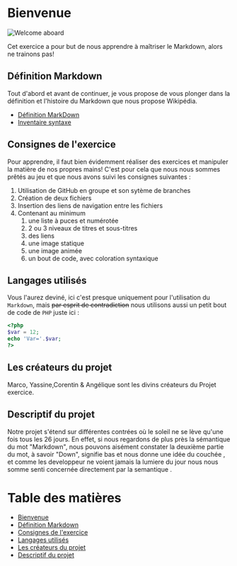 # Bienvenue 

![Welcome aboard](https://media.giphy.com/media/FQyQEYd0KlYQ/giphy.gif)

Cet exercice a pour but de nous apprendre à maîtriser le Markdown, alors ne trainons pas!


## Définition Markdown

Tout d'abord et avant de continuer, je vous propose de vous plonger dans la définition et l'histoire du Markdown que nous propose Wikipédia.

* [Définition MarkDown](/memo.md)
* [Inventaire syntaxe](/syntaxe.md)

## Consignes de l'exercice

Pour apprendre, il faut bien évidemment réaliser des exercices et manipuler la matière de nos propres mains! C'est pour cela que nous nous sommes prêtés au jeu et que nous avons suivi les consignes suivantes :

1. Utilisation de GitHub en groupe et son sytème de branches
1. Création de deux fichiers
1. Insertion des liens de navigation entre les fichiers
1. Contenant au minimum
    1. une liste à puces et numérotée
    1. 2 ou 3 niveaux de titres et sous-titres
    1. des liens
    1. une image statique
    1. une image animée
    1. un bout de code, avec coloration syntaxique


## Langages utilisés

Vous l'aurez deviné, ici c'est presque uniquement pour l'utilisation du `Markdown`, mais ~~par esprit de contradiction~~ nous utilisons aussi un petit bout de code de `PHP` juste ici :

``` php
<?php
$var = 12;
echo 'Var='.$var;
?>
```


## Les créateurs du projet 
Marco, Yassine,Corentin & Angélique sont les divins créateurs du Projet exercice. 


## Descriptif du projet
Notre projet s'étend sur différentes contrées où le soleil ne se lève qu'une fois tous les 26 jours. En effet, si nous regardons de plus près la sémantique du mot "Markdown", nous pouvons aisément constater la deuxième partie du mot, à savoir "Down", signifie bas et nous donne une idée du couchée , et comme les developpeur ne voient jamais la lumiere du jour nous nous somme senti concernée directement par la semantique . 




# Table des matières 
* [Bienvenue](#Bienvenue)
* [Définition Markdown](#Définition-Markdown)
* [Consignes de l'exercice](#Consignes-de-l'exercice)
* [Langages utilisés](#Langages-utilisés)
* [Les créateurs du projet](#Les-créateurs-du-projet)
* [Descriptif du projet](#Descriptif-du-projet)